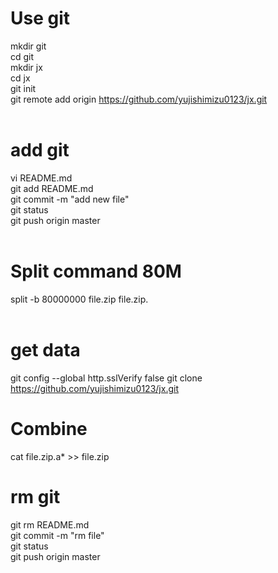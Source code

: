 # Use git
mkdir git<br>
cd git<br>
mkdir jx<br>
cd jx<br>
git init<br>
git remote add origin https://github.com/yujishimizu0123/jx.git<br>
<br>
# add git
vi README.md<br>
git add README.md<br>
git commit -m "add new file"<br>
git status<br>
git push origin master<br>
<br>
# Split command 80M
split -b 80000000 file.zip file.zip.<br>
<br>
# get data
git config --global http.sslVerify false
git clone https://github.com/yujishimizu0123/jx.git
<br>
# Combine
cat file.zip.a* >> file.zip
<br>
# rm git
git rm README.md<br>
git commit -m "rm file"<br>
git status<br>
git push origin master<br>
<br>